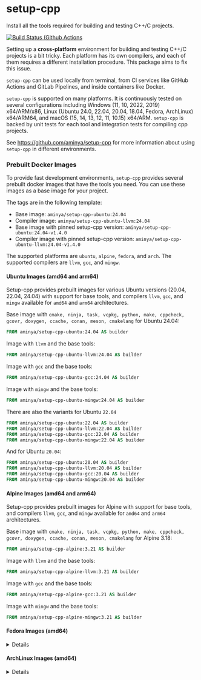 # setup-cpp

Install all the tools required for building and testing C++/C projects.

[![Build Status (Github Actions](https://github.com/aminya/setup-cpp/actions/workflows/CI.yml/badge.svg)](https://github.com/aminya/setup-cpp/actions/workflows/CI.yml)

Setting up a **cross-platform** environment for building and testing C++/C projects is a bit tricky. Each platform has its own compilers, and each of them requires a different installation procedure. This package aims to fix this issue.

`setup-cpp` can be used locally from terminal, from CI services like GitHub Actions and GitLab Pipelines, and inside containers like Docker.

`setup-cpp` is supported on many platforms. It is continuously tested on several configurations including Windows (11, 10, 2022, 2019) x64/ARM/x86, Linux (Ubuntu 24.0, 22.04, 20.04, 18.04, Fedora, ArchLinux) x64/ARM64, and macOS (15, 14, 13, 12, 11, 10.15) x64/ARM. `setup-cpp` is backed by unit tests for each tool and integration tests for compiling cpp projects.

See https://github.com/aminya/setup-cpp for more information about using `setup-cpp` in different environments.

### Prebuilt Docker Images

To provide fast development environments, `setup-cpp` provides several prebuilt docker images that have the tools you need. You can use these images as a base image for your project.

The tags are in the following template:

- Base image: `aminya/setup-cpp-ubuntu:24.04`
- Compiler image: `aminya/setup-cpp-ubuntu-llvm:24.04`
- Base image with pinned setup-cpp version: `aminya/setup-cpp-ubuntu:24.04-v1.4.0`
- Compiler image with pinned setup-cpp version: `aminya/setup-cpp-ubuntu-llvm:24.04-v1.4.0`

The supported platforms are `ubuntu`, `alpine`, `fedora`, and `arch`. The supported compilers are `llvm`, `gcc`, and `mingw`.

#### Ubuntu Images (amd64 and arm64)

Setup-cpp provides prebuilt images for various Ubuntu versions (20.04, 22.04, 24.04) with support for base tools, and compilers `llvm`, `gcc`, and `mingw` available for `amd64` and `arm64` architectures.

Base image with `cmake, ninja, task, vcpkg, python, make, cppcheck, gcovr, doxygen, ccache, conan, meson, cmakelang` for Ubuntu 24.04:

```dockerfile
FROM aminya/setup-cpp-ubuntu:24.04 AS builder
```

Image with `llvm` and the base tools:

```dockerfile
FROM aminya/setup-cpp-ubuntu-llvm:24.04 AS builder
```

Image with `gcc` and the base tools:

```dockerfile
FROM aminya/setup-cpp-ubuntu-gcc:24.04 AS builder
```

Image with `mingw` and the base tools:

```dockerfile
FROM aminya/setup-cpp-ubuntu-mingw:24.04 AS builder
```

There are also the variants for Ubuntu `22.04`

```dockerfile
FROM aminya/setup-cpp-ubuntu:22.04 AS builder
FROM aminya/setup-cpp-ubuntu-llvm:22.04 AS builder
FROM aminya/setup-cpp-ubuntu-gcc:22.04 AS builder
FROM aminya/setup-cpp-ubuntu-mingw:22.04 AS builder
```

And for Ubuntu `20.04`:

```dockerfile
FROM aminya/setup-cpp-ubuntu:20.04 AS builder
FROM aminya/setup-cpp-ubuntu-llvm:20.04 AS builder
FROM aminya/setup-cpp-ubuntu-gcc:20.04 AS builder
FROM aminya/setup-cpp-ubuntu-mingw:20.04 AS builder
```

#### Alpine Images (amd64 and arm64)

Setup-cpp provides prebuilt images for Alpine with support for base tools, and compilers `llvm`, `gcc`, and `mingw` available for `amd64` and `arm64` architectures.

Base image with `cmake, ninja, task, vcpkg, python, make, cppcheck, gcovr, doxygen, ccache, conan, meson, cmakelang` for Alpine 3.18:

```dockerfile
FROM aminya/setup-cpp-alpine:3.21 AS builder
```

Image with `llvm` and the base tools:

```dockerfile
FROM aminya/setup-cpp-alpine-llvm:3.21 AS builder
```

Image with `gcc` and the base tools:

```dockerfile
FROM aminya/setup-cpp-alpine-gcc:3.21 AS builder
```

Image with `mingw` and the base tools:

```dockerfile
FROM aminya/setup-cpp-alpine-mingw:3.21 AS builder
```

#### Fedora Images (amd64)

<details>

Base image with `cmake, ninja, task, vcpkg, python, make, cppcheck, gcovr, doxygen, ccache, conan, meson, cmakelang`

```dockerfile
FROM aminya/setup-cpp-fedora:40 AS builder
```

Image with `llvm` and the base tools:

```dockerfile
FROM aminya/setup-cpp-fedora-llvm:40 AS builder
```

Image with `gcc` and the base tools:

```dockerfile
FROM aminya/setup-cpp-fedora-gcc:40 AS builder
```

Image with `mingw` and the base tools:

```dockerfile
FROM aminya/setup-cpp-fedora-mingw:40 AS builder
```

</details>

#### ArchLinux Images (amd64)

<details>

Base image with `cmake, ninja, task, vcpkg, python, make, cppcheck, gcovr, doxygen, ccache, conan, meson, cmakelang`

```dockerfile
FROM aminya/setup-cpp-arch:base AS builder
```

Image with `llvm` and the base tools:

```dockerfile
FROM aminya/setup-cpp-arch-llvm:base AS builder
```

Image with `gcc` and the base tools:

```dockerfile
FROM aminya/setup-cpp-arch-gcc:base AS builder
```

Image with `mingw` and the base tools:

```dockerfile
FROM aminya/setup-cpp-arch-mingw:base AS builder
```

</details>
